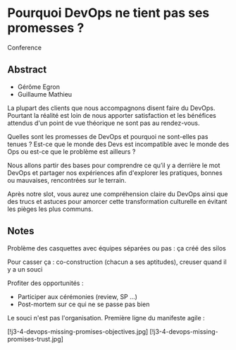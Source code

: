 # Pourquoi DevOps ne tient pas ses promesses ?

Conference

## Abstract

- Gérôme Egron
- Guillaume Mathieu

La plupart des clients que nous accompagnons disent faire du DevOps. Pourtant la réalité est loin de nous apporter satisfaction et les bénéfices attendus d'un point de vue théorique ne sont pas au rendez-vous.

Quelles sont les promesses de DevOps et pourquoi ne sont-elles pas tenues ? Est-ce que le monde des Devs est incompatible avec le monde des Ops ou est-ce que le problème est ailleurs ?

Nous allons partir des bases pour comprendre ce qu’il y a derrière le mot DevOps et partager nos expériences afin d'explorer les pratiques, bonnes ou mauvaises, rencontrées sur le terrain.

Après notre slot, vous aurez une compréhension claire du DevOps ainsi que des trucs et astuces pour amorcer cette transformation culturelle en évitant les pièges les plus communs.

## Notes

Problème des casquettes avec équipes séparées ou pas : ça créé des silos

Pour casser ça : co-construction (chacun a ses aptitudes), creuser quand il y a un souci

Profiter des opportunités :
- Participer aux cérémonies (review, SP ...)
- Post-mortem sur ce qui ne se passe pas bien

Le souci n'est pas l'organisation. Première ligne du manifeste agile :

[!j3-4-devops-missing-promises-objectives.jpg]
[!j3-4-devops-missing-promises-trust.jpg]
